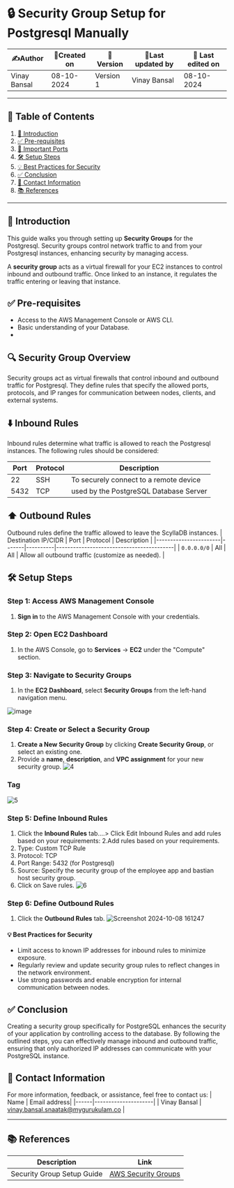 # 🔒 Security Group Setup for Postgresql Manually 

| ✍️Author      | 📅Created on  |📌 Version    | 📝Last updated by |📅 Last edited on |
|-------------|-------------|------------|-----------------|----------------|
| Vinay Bansal | 08-10-2024  | Version 1  | Vinay Bansal    | 08-10-2024     |

---

## 📑 Table of Contents

1. [📝 Introduction](#-introduction)
2. [✅ Pre-requisites](#-pre-requisites)
3. [🔑 Important Ports](#-important-ports)
4. [🛠️ Setup Steps](#-setup-steps)
5. [💡 Best Practices for Security](#-best-practices-for-security)
6. [✅ Conclusion](#-conclusion)
7. [📧 Contact Information](#-contact-information)
8. [📚 References](#-references)

---

## 📝 Introduction

This guide walks you through setting up **Security Groups** for the Postgresql. Security groups control network traffic to and from your Postgresql instances, enhancing security by managing access.

A **security group** acts as a virtual firewall for your EC2 instances to control inbound and outbound traffic. Once linked to an instance, it regulates the traffic entering or leaving that instance.


## ✅ Pre-requisites

- Access to the AWS Management Console or AWS CLI.
- Basic understanding of your Database.
-  
## 🔍 Security Group Overview

Security groups act as virtual firewalls that control inbound and outbound traffic for Postgresql. They define rules that specify the allowed ports, protocols, and IP ranges for communication between nodes, clients, and external systems.


## ⬇️ Inbound Rules

Inbound rules determine what traffic is allowed to reach the Postgresql instances. The following rules should be considered:

| Port  | Protocol | Description                             |
|-------|----------|-----------------------------------------|
| 22	      | SSH    |     To securely connect to a remote device      |
| 5432  | TCP      | used by the PostgreSQL Database Server |



## ⬆️ Outbound Rules

Outbound rules define the traffic allowed to leave the ScyllaDB instances. 
| Destination IP/CIDR  | Port  | Protocol | Description                              |
|-----------------------|-------|----------|------------------------------------------|
| `0.0.0.0/0`           | All   | All      | Allow all outbound traffic (customize as needed). |


## 🛠️ Setup Steps

### Step 1: Access AWS Management Console

1. **Sign in** to the AWS Management Console with your credentials.

### Step 2: Open EC2 Dashboard

1. In the AWS Console, go to **Services** → **EC2** under the "Compute" section.

### Step 3: Navigate to Security Groups

1. In the **EC2 Dashboard**, select **Security Groups** from the left-hand navigation menu.

![image](https://github.com/user-attachments/assets/1a83c27e-96d5-4278-8278-7af466625b73)


### Step 4: Create or Select a Security Group

1. **Create a New Security Group** by clicking **Create Security Group**, or select an existing one.
2. Provide a **name**, **description**, and **VPC assignment** for your new security group.
![4](https://github.com/user-attachments/assets/a64b14e1-1c22-4bfd-a65d-e6981665c2d0)

### Tag
![5](https://github.com/user-attachments/assets/5fcfcdc5-95bd-4c35-8d03-e8a603e67339)



### Step 5: Define Inbound Rules

1. Click the **Inbound Rules** tab....> Click Edit Inbound Rules and add rules based on your requirements:
2.Add rules based on your requirements.
3. Type: Custom TCP Rule
4. Protocol: TCP
5. Port Range: 5432 (for Postgresql)
6. Source: Specify the security group of the employee app and bastian host security group.
7. Click on Save rules.
![6](https://github.com/user-attachments/assets/58f23946-ca2c-4ee3-a3bc-a9bf570751db)



### Step 6: Define Outbound Rules

1. Click the **Outbound Rules** tab.
![Screenshot 2024-10-08 161247](https://github.com/user-attachments/assets/9fc33a03-e675-4670-b4b1-acb968a26530)


#### 💡 Best Practices for Security
- Limit access to known IP addresses for inbound rules to minimize exposure.
- Regularly review and update security group rules to reflect changes in the network environment.
- Use strong passwords and enable encryption for internal communication between nodes.

  
## ✅ Conclusion

Creating a security group specifically for PostgreSQL enhances the security of your application by controlling access to the database. By following the outlined steps, you can effectively manage inbound and outbound traffic, ensuring that only authorized IP addresses can communicate with your PostgreSQL instance.

##  📧 Contact Information
For more information, feedback, or assistance, feel free to contact us:
| Name | Email address|
|------|---------------------|
| Vinay Bansal | vinay.bansal.snaatak@mygurukulam.co |


---

## 📚 References

| Description               | Link                                                                 |
|---------------------------|----------------------------------------------------------------------|
| Security Group Setup Guide | [AWS Security Groups](https://docs.aws.amazon.com/vpc/latest/userguide/vpc-security-groups.html) |
